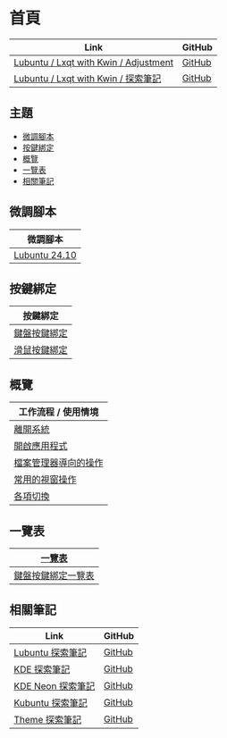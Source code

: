 

# 首頁

| Link | GitHub |
| ---- | ------ |
| [Lubuntu / Lxqt with Kwin / Adjustment](https://samwhelp.github.io/lubuntu-lxqt-with-kwin-adjustment/) | [GitHub](https://github.com/samwhelp/lubuntu-lxqt-with-kwin-adjustment) |
| [Lubuntu / Lxqt with Kwin / 探索筆記](https://samwhelp.github.io/note-about-lubuntu-lxqt-with-kwin/) | [GitHub](https://github.com/samwhelp/note-about-lubuntu-lxqt-with-kwin) |




## 主題

* [微調腳本](#微調腳本)
* [按鍵綁定](#按鍵綁定)
* [概覽](#概覽)
* [一覽表](#一覽表)
* [相關筆記](#相關筆記)




## 微調腳本

| 微調腳本 |
| -------- |
| [Lubuntu 24.10](https://github.com/samwhelp/lubuntu-lxqt-with-kwin-adjustment/tree/main/prototype/main/lxqt-config/Main) |




## 按鍵綁定

| 按鍵綁定 |
| ------- |
| [鍵盤按鍵綁定](https://samwhelp.github.io/note-about-lubuntu-lxqt-with-kwin/read/config/keybind.html) |
| [滑鼠按鍵綁定](https://samwhelp.github.io/note-about-lubuntu-lxqt-with-kwin/read/config/mousebind.html) |




## 概覽

| 工作流程 / 使用情境 |
| ----------------- |
| [離開系統](https://samwhelp.github.io/note-about-lubuntu-lxqt-with-kwin/read/guide/workflow/exit.html) |
| [開啟應用程式](https://samwhelp.github.io/note-about-lubuntu-lxqt-with-kwin/read/guide/workflow/launch-application.html) |
| [檔案管理器導向的操作](https://samwhelp.github.io/note-about-lubuntu-lxqt-with-kwin/read/guide/workflow/file-manager-oriented.html) |
| [常用的視窗操作](https://samwhelp.github.io/note-about-lubuntu-lxqt-with-kwin/read/guide/workflow/window-control.html) |
| [各項切換](https://samwhelp.github.io/note-about-lubuntu-lxqt-with-kwin/read/guide/workflow/switch.html) |




## 一覽表

| [一覽表](https://samwhelp.github.io/note-about-lubuntu-lxqt-with-kwin/read/cheatsheet.html) |
| ----- |
| [鍵盤按鍵綁定一覽表](https://samwhelp.github.io/note-about-lubuntu-lxqt-with-kwin/read/cheatsheet/keybind.html) |




## 相關筆記

| Link | GitHub |
| ---- | ------ |
| [Lubuntu 探索筆記](https://samwhelp.github.io/note-about-lubuntu/) | [GitHub](https://github.com/samwhelp/note-about-lubuntu) |
| [KDE 探索筆記](https://samwhelp.github.io/note-about-kde/) | [GitHub](https://github.com/samwhelp/note-about-kde) |
| [KDE Neon 探索筆記](https://samwhelp.github.io/note-about-kde-neon/) | [GitHub](https://github.com/samwhelp/note-about-kde-neon) |
| [Kubuntu 探索筆記](https://samwhelp.github.io/note-about-kubuntu) | [GitHub](https://github.com/samwhelp/note-about-kubuntu) |
| [Theme 探索筆記](https://samwhelp.github.io/note-about-theme/) | [GitHub](https://github.com/samwhelp/note-about-theme) |
